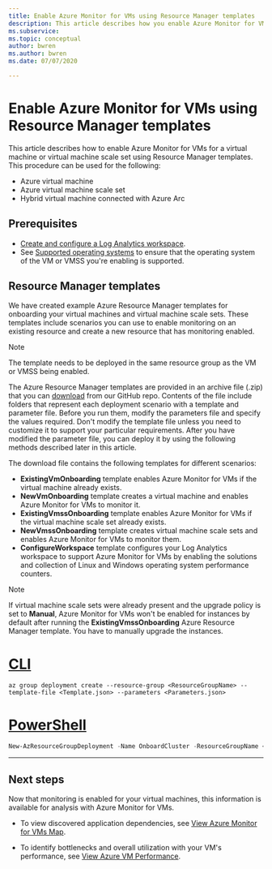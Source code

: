 ```yaml
---
title: Enable Azure Monitor for VMs using Resource Manager templates
description: This article describes how you enable Azure Monitor for VMs for one or more Azure virtual machines or virtual machine scale sets by using Azure PowerShell or Azure Resource Manager templates.
ms.subservice:
ms.topic: conceptual
author: bwren
ms.author: bwren
ms.date: 07/07/2020

---
```


# Enable Azure Monitor for VMs using Resource Manager templates
This article describes how to enable Azure Monitor for VMs for a virtual machine or virtual machine scale set using Resource Manager templates. This procedure can be used for the following:

- Azure virtual machine
- Azure virtual machine scale set
- Hybrid virtual machine connected with Azure Arc

## Prerequisites

- [Create and configure a Log Analytics workspace](vminsights-configure-workspace.md). 
- See [Supported operating systems](vminsights-enable-overview.md#supported-operating-systems) to ensure that the operating system of the VM or VMSS you're enabling is supported. 

## Resource Manager templates

We have created example Azure Resource Manager templates for onboarding your virtual machines and virtual machine scale sets. These templates include scenarios you can use to enable monitoring on an existing resource and create a new resource that has monitoring enabled.

>[!NOTE]
>The template needs to be deployed in the same resource group as the VM or VMSS being enabled.


The Azure Resource Manager templates are provided in an archive file (.zip) that you can [download](https://aka.ms/VmInsightsARMTemplates) from our GitHub repo. Contents of the file include folders that represent each deployment scenario with a template and parameter file. Before you run them, modify the parameters file and specify the values required. Don't modify the template file unless you need to customize it to support your particular requirements. After you have modified the parameter file, you can deploy it by using the following methods described later in this article.

The download file contains the following templates for different scenarios:

- **ExistingVmOnboarding** template enables Azure Monitor for VMs if the virtual machine already exists.
- **NewVmOnboarding** template creates a virtual machine and enables Azure Monitor for VMs to monitor it.
- **ExistingVmssOnboarding** template enables Azure Monitor for VMs if the virtual machine scale set already exists.
- **NewVmssOnboarding** template creates virtual machine scale sets and enables Azure Monitor for VMs to monitor them.
- **ConfigureWorkspace** template configures your Log Analytics workspace to support Azure Monitor for VMs by enabling the solutions and collection of Linux and Windows operating system performance counters.

>[!NOTE]
>If virtual machine scale sets were already present and the upgrade policy is set to **Manual**, Azure Monitor for VMs won't be enabled for instances by default after running the **ExistingVmssOnboarding** Azure Resource Manager template. You have to manually upgrade the instances.



# [CLI](#tab/CLI2)

```azurecli
az group deployment create --resource-group <ResourceGroupName> --template-file <Template.json> --parameters <Parameters.json>
```

# [PowerShell](#tab/PowerShell2)

```powershell
New-AzResourceGroupDeployment -Name OnboardCluster -ResourceGroupName <ResourceGroupName> -TemplateFile <Template.json> -TemplateParameterFile <Parameters.json>
```

---


## Next steps

Now that monitoring is enabled for your virtual machines, this information is available for analysis with Azure Monitor for VMs.

- To view discovered application dependencies, see [View Azure Monitor for VMs Map](vminsights-maps.md).

- To identify bottlenecks and overall utilization with your VM's performance, see [View Azure VM Performance](vminsights-performance.md).
